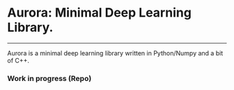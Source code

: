 # Aurora: Minimal Deep Learning Library.
---
Aurora is a minimal deep learning library written in Python/Numpy and a bit of C++.

### Work in progress (Repo)
